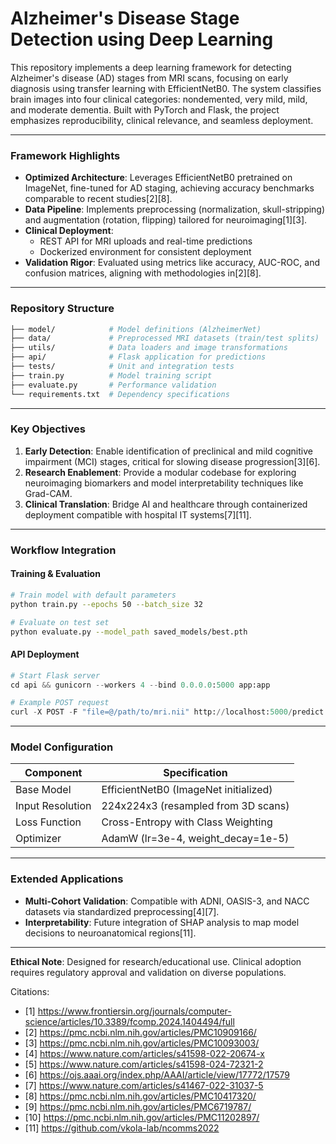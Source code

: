 # Alzheimer's Disease Stage Detection using Deep Learning

This repository implements a deep learning framework for detecting Alzheimer's disease (AD) stages from MRI scans, focusing on early diagnosis using transfer learning with EfficientNetB0. The system classifies brain images into four clinical categories: nondemented, very mild, mild, and moderate dementia. Built with PyTorch and Flask, the project emphasizes reproducibility, clinical relevance, and seamless deployment.

---

### Framework Highlights  
- **Optimized Architecture**: Leverages EfficientNetB0 pretrained on ImageNet, fine-tuned for AD staging, achieving accuracy benchmarks comparable to recent studies[2][8].  
- **Data Pipeline**: Implements preprocessing (normalization, skull-stripping) and augmentation (rotation, flipping) tailored for neuroimaging[1][3].  
- **Clinical Deployment**:  
  - REST API for MRI uploads and real-time predictions  
  - Dockerized environment for consistent deployment  
- **Validation Rigor**: Evaluated using metrics like accuracy, AUC-ROC, and confusion matrices, aligning with methodologies in[2][8].  

---

### Repository Structure  
```bash
├── model/            # Model definitions (AlzheimerNet)  
├── data/             # Preprocessed MRI datasets (train/test splits)  
├── utils/            # Data loaders and image transformations  
├── api/              # Flask application for predictions  
├── tests/            # Unit and integration tests  
├── train.py          # Model training script  
├── evaluate.py       # Performance validation  
└── requirements.txt  # Dependency specifications  
```

---

### Key Objectives  
1. **Early Detection**: Enable identification of preclinical and mild cognitive impairment (MCI) stages, critical for slowing disease progression[3][6].  
2. **Research Enablement**: Provide a modular codebase for exploring neuroimaging biomarkers and model interpretability techniques like Grad-CAM.  
3. **Clinical Translation**: Bridge AI and healthcare through containerized deployment compatible with hospital IT systems[7][11].  

---

### Workflow Integration  
#### Training & Evaluation  
```bash  
# Train model with default parameters  
python train.py --epochs 50 --batch_size 32  

# Evaluate on test set  
python evaluate.py --model_path saved_models/best.pth  
```

#### API Deployment  
```python  
# Start Flask server  
cd api && gunicorn --workers 4 --bind 0.0.0.0:5000 app:app  

# Example POST request  
curl -X POST -F "file=@/path/to/mri.nii" http://localhost:5000/predict  
```

---

### Model Configuration  
| Component           | Specification                          |  
|---------------------|----------------------------------------|  
| Base Model          | EfficientNetB0 (ImageNet initialized)  |  
| Input Resolution    | 224x224x3 (resampled from 3D scans)    |  
| Loss Function       | Cross-Entropy with Class Weighting     |  
| Optimizer           | AdamW (lr=3e-4, weight_decay=1e-5)     |  

---

### Extended Applications  
- **Multi-Cohort Validation**: Compatible with ADNI, OASIS-3, and NACC datasets via standardized preprocessing[4][7].  
- **Interpretability**: Future integration of SHAP analysis to map model decisions to neuroanatomical regions[11].  

--- 

**Ethical Note**: Designed for research/educational use. Clinical adoption requires regulatory approval and validation on diverse populations.

Citations:

- [1] https://www.frontiersin.org/journals/computer-science/articles/10.3389/fcomp.2024.1404494/full
- [2] https://pmc.ncbi.nlm.nih.gov/articles/PMC10909166/
- [3] https://pmc.ncbi.nlm.nih.gov/articles/PMC10093003/
- [4] https://www.nature.com/articles/s41598-022-20674-x
- [5] https://www.nature.com/articles/s41598-024-72321-2
- [6] https://ojs.aaai.org/index.php/AAAI/article/view/17772/17579
- [7] https://www.nature.com/articles/s41467-022-31037-5
- [8] https://pmc.ncbi.nlm.nih.gov/articles/PMC10417320/
- [9] https://pmc.ncbi.nlm.nih.gov/articles/PMC6719787/
- [10] https://pmc.ncbi.nlm.nih.gov/articles/PMC11202897/
- [11] https://github.com/vkola-lab/ncomms2022

